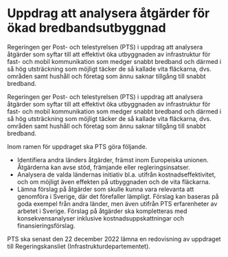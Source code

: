 # Uppdrag att analysera åtgärder för ökad bredbandsutbyggnad

Regeringen ger Post- och telestyrelsen (PTS) i uppdrag att analysera åtgärder som syftar till att effektivt öka utbyggnaden av infrastruktur för fast- och mobil kommunikation som medger snabbt bredband och därmed i så hög utsträckning som möjligt täcker de så kallade vita fläckarna, dvs. områden samt hushåll och företag som ännu saknar tillgång till snabbt bredband.

Regeringen ger Post- och telestyrelsen (PTS) i uppdrag att analysera åtgärder som syftar till att effektivt öka utbyggnaden av infrastruktur för fast- och mobil kommunikation som medger snabbt bredband och därmed i så hög utsträckning som möjligt täcker de så kallade vita fläckarna, dvs. områden samt hushåll och företag som ännu saknar tillgång till snabbt bredband.

Inom ramen för uppdraget ska PTS göra följande.

* Identifiera andra länders åtgärder, främst inom Europeiska
unionen. Åtgärderna kan avse stöd, främjande eller
regleringsinsatser.
* Analysera de valda ländernas initiativ bl.a. utifrån
kostnadseffektivitet, och om möjligt även effekten på
utbyggnaden och de vita fläckarna.
* Lämna förslag på åtgärder som skulle kunna vara relevanta att
genomföra i Sverige, där det förefaller lämpligt. Förslag kan
baseras på goda exempel från andra länder, men även utifrån PTS
erfarenheter av arbetet i Sverige. Förslag på åtgärder ska
kompletteras med konsekvensanalyser inklusive kostnadsuppskattningar och finansieringsförslag.

PTS ska senast den 22 december 2022 lämna en redovisning av uppdraget till Regeringskansliet (Infrastrukturdepartementet).
